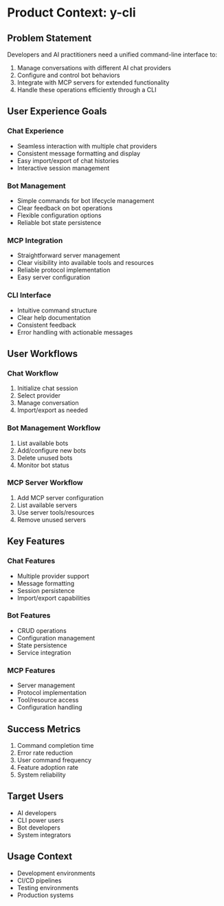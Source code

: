 # Product Context: y-cli

## Problem Statement
Developers and AI practitioners need a unified command-line interface to:
1. Manage conversations with different AI chat providers
2. Configure and control bot behaviors
3. Integrate with MCP servers for extended functionality
4. Handle these operations efficiently through a CLI

## User Experience Goals

### Chat Experience
- Seamless interaction with multiple chat providers
- Consistent message formatting and display
- Easy import/export of chat histories
- Interactive session management

### Bot Management
- Simple commands for bot lifecycle management
- Clear feedback on bot operations
- Flexible configuration options
- Reliable bot state persistence

### MCP Integration
- Straightforward server management
- Clear visibility into available tools and resources
- Reliable protocol implementation
- Easy server configuration

### CLI Interface
- Intuitive command structure
- Clear help documentation
- Consistent feedback
- Error handling with actionable messages

## User Workflows

### Chat Workflow
1. Initialize chat session
2. Select provider
3. Manage conversation
4. Import/export as needed

### Bot Management Workflow
1. List available bots
2. Add/configure new bots
3. Delete unused bots
4. Monitor bot status

### MCP Server Workflow
1. Add MCP server configuration
2. List available servers
3. Use server tools/resources
4. Remove unused servers

## Key Features

### Chat Features
- Multiple provider support
- Message formatting
- Session persistence
- Import/export capabilities

### Bot Features
- CRUD operations
- Configuration management
- State persistence
- Service integration

### MCP Features
- Server management
- Protocol implementation
- Tool/resource access
- Configuration handling

## Success Metrics
1. Command completion time
2. Error rate reduction
3. User command frequency
4. Feature adoption rate
5. System reliability

## Target Users
- AI developers
- CLI power users
- Bot developers
- System integrators

## Usage Context
- Development environments
- CI/CD pipelines
- Testing environments
- Production systems
